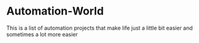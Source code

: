 # Automation-World
This is a list of automation projects that make life just a little bit easier and sometimes a lot more easier 
